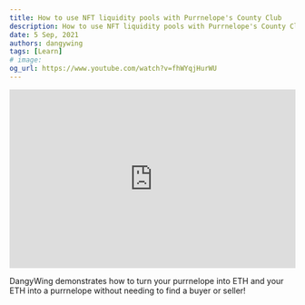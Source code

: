 ```yaml
---
title: How to use NFT liquidity pools with Purrnelope's County Club
description: How to use NFT liquidity pools with Purrnelope's County Club
date: 5 Sep, 2021
authors: dangywing
tags: [Learn]
# image:
og_url: https://www.youtube.com/watch?v=fhWYqjHurWU
---
```


<iframe width="100%" height="315" src="https://www.youtube.com/embed/fhWYqjHurWU" title="YouTube video player" frameborder="0" allow="accelerometer; autoplay; clipboard-write; encrypted-media; gyroscope; picture-in-picture" allowFullScreen></iframe>

DangyWing demonstrates how to turn your purrnelope into ETH and your ETH into a purrnelope without needing to find a buyer or seller!

<!--truncate-->
